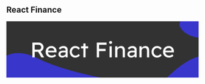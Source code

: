 ## React Finance
![image](https://github.com/whicencer/react-finance/blob/master/screens/react-finance.svg)